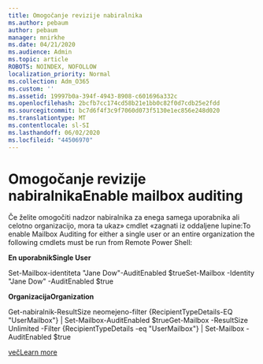```yaml
---
title: Omogočanje revizije nabiralnika
ms.author: pebaum
author: pebaum
manager: mnirkhe
ms.date: 04/21/2020
ms.audience: Admin
ms.topic: article
ROBOTS: NOINDEX, NOFOLLOW
localization_priority: Normal
ms.collection: Adm_O365
ms.custom: ''
ms.assetid: 19997b0a-394f-4943-8908-c601696a332c
ms.openlocfilehash: 2bcfb7cc174cd58b21e1bb0c82f0d7cdb25e2fdd
ms.sourcegitcommit: bc7d6f4f3c9f7060d073f5130e1ec856e248d020
ms.translationtype: MT
ms.contentlocale: sl-SI
ms.lasthandoff: 06/02/2020
ms.locfileid: "44506970"
---
```

# <a name="enable-mailbox-auditing"></a><span data-ttu-id="bf1db-102">Omogočanje revizije nabiralnika</span><span class="sxs-lookup"><span data-stu-id="bf1db-102">Enable mailbox auditing</span></span>

<span data-ttu-id="bf1db-103">Če želite omogočiti nadzor nabiralnika za enega samega uporabnika ali celotno organizacijo, mora ta ukaz» cmdlet «zagnati iz oddaljene lupine:</span><span class="sxs-lookup"><span data-stu-id="bf1db-103">To enable Mailbox Auditing for either a single user or an entire organization the following cmdlets must be run from Remote Power Shell:</span></span>
  
 <span data-ttu-id="bf1db-104">**En uporabnik**</span><span class="sxs-lookup"><span data-stu-id="bf1db-104">**Single User**</span></span>
  
<span data-ttu-id="bf1db-105">Set-Mailbox-identiteta "Jane Dow"-AuditEnabled $true</span><span class="sxs-lookup"><span data-stu-id="bf1db-105">Set-Mailbox -Identity "Jane Dow" -AuditEnabled $true</span></span>
  
 <span data-ttu-id="bf1db-106">**Organizacija**</span><span class="sxs-lookup"><span data-stu-id="bf1db-106">**Organization**</span></span>
  
<span data-ttu-id="bf1db-107">Get-nabiralnik-ResultSize neomejeno-filter {RecipientTypeDetails-EQ "UserMailbox"} | Set-Mailbox-AuditEnabled $true</span><span class="sxs-lookup"><span data-stu-id="bf1db-107">Get-Mailbox -ResultSize Unlimited -Filter {RecipientTypeDetails -eq "UserMailbox"} | Set-Mailbox -AuditEnabled $true</span></span>
  
[<span data-ttu-id="bf1db-108">več</span><span class="sxs-lookup"><span data-stu-id="bf1db-108">Learn more</span></span>](https://docs.microsoft.com/microsoft-365/compliance/enable-mailbox-auditing)
  

